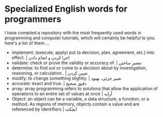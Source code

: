 # Specialized English words for programmers
I have compiled a repository with the most frequently used words in programming and computer tutorials, which will certainly be helpful to you.
here's a list of them ...

- implement: (execute, apply) put (a decision, plan, agreement, etc.) into effect. | اجرا کردن و انجام دادن
- validate: check or prove the validity or accuracy of. |  معتبر ساختن
- determine: to find out or come to a decision about by investigation, reasoning, or calculation.. | تعیین کردن
- modify: to change something slightly. | تغییر جزئی، بهبود
- accurate: exact and true. | دقیق صحیح
- array: array programming refers to solutions that allow the application of operations to an entire set of values at once | آرایه
- Object: an object can be a variable, a data structure, a function, or a method. As regions of memory, objects contain a value and are referenced by identifiers | آبجکت
